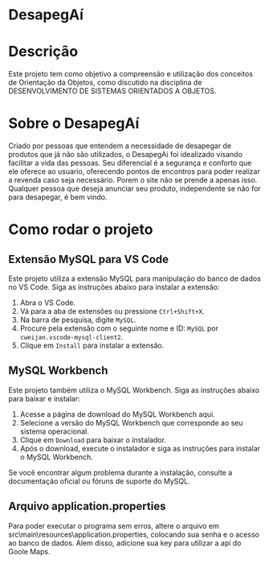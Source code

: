 # DesapegAí

# Descrição

Este projeto tem como objetivo a compreensão e utilização dos conceitos de Orientação da Objetos, como discutido na disciplina de DESENVOLVIMENTO DE SISTEMAS ORIENTADOS A OBJETOS.

# Sobre o DesapegAí

Criado por pessoas que entendem a necessidade de desapegar de produtos que já não são utilizados, o DesapegAi foi idealizado visando facilitar a vida das pessoas. Seu diferencial é a segurança e conforto que ele oferece ao usuario, oferecendo pontos de encontros para poder realizar a revenda caso seja necessário. 
Porem o site não se prende a apenas isso. Qualquer pessoa que deseja anunciar seu produto, independente se não for para desapegar, é bem vindo.


# Como rodar o projeto
## Extensão MySQL para VS Code

Este projeto utiliza a extensão MySQL para manipulação do banco de dados no VS Code. Siga as instruções abaixo para instalar a extensão:

1. Abra o VS Code.
2. Vá para a aba de extensões ou pressione `Ctrl+Shift+X`.
3. Na barra de pesquisa, digite `MySQL`.
4. Procure pela extensão com o seguinte nome e ID: `MySQL` por `cweijan.vscode-mysql-client2`.
5. Clique em `Install` para instalar a extensão.

## MySQL Workbench

Este projeto também utiliza o MySQL Workbench. Siga as instruções abaixo para baixar e instalar:

1. Acesse a página de download do MySQL Workbench aqui.
2. Selecione a versão do MySQL Workbench que corresponde ao seu sistema operacional.
3. Clique em `Download` para baixar o instalador.
4. Após o download, execute o instalador e siga as instruções para instalar o MySQL Workbench.

Se você encontrar algum problema durante a instalação, consulte a documentação oficial ou fóruns de suporte do MySQL.

## Arquivo application.properties

Para poder executar o programa sem erros, altere o arquivo em src\main\resources\application.properties, colocando sua senha e o acesso ao banco de dados. Alem disso, adicione sua key para utilizar a api do Goole Maps.


